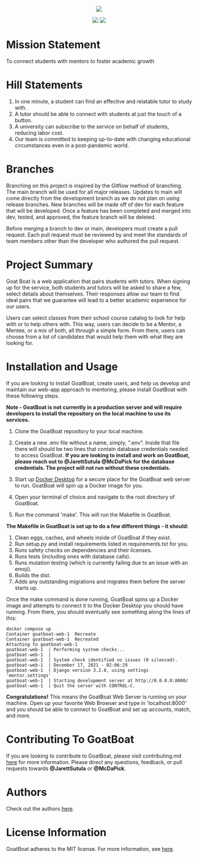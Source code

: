  <p align="center">
    <img src="https://i.imgur.com/sUh3mN4.png" >
<p align="center">
    <a href="https://www.python.org/" alt="python">
        <img src="https://img.shields.io/badge/Made%20with-python-1f425f.svg" /></a>
    <a href="https://choosealicense.com/licenses/mit/" alt="MIT">
        <img src="https://img.shields.io/badge/license-MIT-orange" /></a>
</p>

# Mission Statement
To connect students with mentors to foster academic growth

# Hill Statements
1. In one minute, a student can find an effective and relatable tutor to study with.
2. A tutor should be able to connect with students at just the touch of a button.
3. A university can subscribe to the service on behalf of students, reducing labor cost.
4. Our team is committed to keeping up-to-date with changing educational circumstances even in a post-pandemic world.

# Branches
Branching on this project is inspired by the Gitflow method of branching. The main branch will be used for all major releases. Updates to main will come directly from the development branch as we do not plan on using release branches. New branches will be made off of dev for each feature that will be developed. Once a feature has been completed and merged into dev, tested, and approved, the feature branch will be deleted.

Before merging a branch to dev or main, developers must create a pull request. Each pull request must be reviewed by and meet the standards of team members other than the developer who authored the pull request.

# Project Summary
Goat Boat is a web application that pairs students with tutors. When signing up for the service, both students and tutors will be asked to share a few, select details about themselves. Their responses allow our team to find ideal pairs that we guarantee will lead to a better academic experience for our users.

Users can select classes from their school course catalog to look for help with or to help others with. This way, users can decide to be a Mentor, a Mentee, or a mix of both, all through a simple form. From there, users can choose from a list of candidates that would help them with what they are looking for.

# Installation and Usage
If you are looking to install GoatBoat, create users, and help us develop and maintain our web-app approach to mentoring, please install GoatBoat with these following steps.

**Note - GoatBoat is not currently in a production server and will require developers to install the repository on the local machine to use its services.**
1. Clone the GoatBoat repository to your local machine.
2. Create a new .env file without a name, simply, ".env". Inside that file there will should be two lines that contain database credentials needed to access GoatBoat. **If you are looking to install and work on GoatBoat, please reach out to @JarettSutula @McDaPick for the database credentials. The project will not run without these credentials.**

3. Start up [Docker Desktop](https://www.docker.com/products/docker-desktop) for a secure place for the GoatBoat web server to run. GoatBoat will spin up a Docker image for you.
4. Open your terminal of choice and navigate to the root directory of GoatBoat.
5. Run the command 'make'. This will run the Makefile in GoatBoat.

**The Makefile in GoatBoat is set up to do a few different things - it should:**

1. Clean eggs, caches, and wheels inside of GoatBoat if they exist.
2. Run setup.py and install requirements listed in requirements.txt for you.
3. Runs safety checks on dependencies and their licenses.
4. Runs tests (including ones with database calls).
5. Runs mutation testing (which is currently failing due to an issue with an emoji).
6. Builds the dist.
7. Adds any outstanding migrations and migrates them before the server starts up.

Once the make command is done running, GoatBoat spins up a Docker image and attempts to connect it to the Docker Desktop you should have running. From there, you should eventually see something along the lines of this:

```
docker compose up
Container goatboat-web-1  Recreate
Container goatboat-web-1  Recreated
Attaching to goatboat-web-1
goatboat-web-1  | Performing system checks...
goatboat-web-1  |
goatboat-web-1  | System check identified no issues (0 silenced).
goatboat-web-1  | December 17, 2021 - 02:06:29
goatboat-web-1  | Django version 3.2.8, using settings 'mentor.settings'
goatboat-web-1  | Starting development server at http://0.0.0.0:8000/
goatboat-web-1  | Quit the server with CONTROL-C.
```

**Congratulations!** This means the GoatBoat Web Server is running on your machine. Open up your favorite Web Browser and type in 'localhost:8000' and you should be able to connect to GoatBoat and set up accounts, match, and more.

# Contributing To GoatBoat
If you are looking to contribute to GoatBoat, please visit contributing.md [here](contributing.md) for more information. Please direct any questions, feedback, or pull requests towards **@JarettSutula** or **@McDaPick**.

# Authors
Check out the authors [here](https://github.com/JarettSutula/GoatBoat/graphs/contributors).

# License Information
GoatBoat adheres to the MIT license. For more information, see [here](https://choosealicense.com/licenses/mit/).
